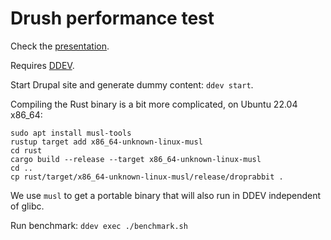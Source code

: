 # Drush performance test

Check the [presentation](drush-perf.odp).

Requires [DDEV](https://ddev.readthedocs.io/en/stable/).

Start Drupal site and generate dummy content: `ddev start`.

Compiling the Rust binary is a bit more complicated, on Ubuntu 22.04 x86_64:

```
sudo apt install musl-tools
rustup target add x86_64-unknown-linux-musl
cd rust
cargo build --release --target x86_64-unknown-linux-musl
cd ..
cp rust/target/x86_64-unknown-linux-musl/release/droprabbit .
```

We use `musl` to get a portable binary that will also run in DDEV independent of
glibc.

Run benchmark: `ddev exec ./benchmark.sh`
